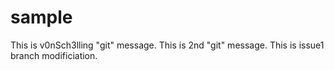 sample
======
This is v0nSch3lling "git" message.
This is 2nd "git" message.
This is issue1 branch modificiation.

